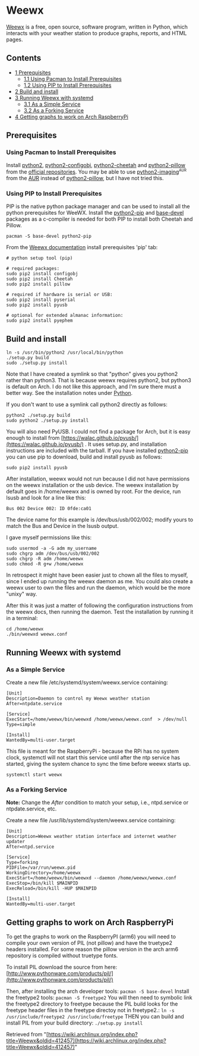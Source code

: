 # Weewx

[Weewx](http://weewx.com/) is a free, open source, software program, written in Python, which interacts with your weather station to produce graphs, reports, and HTML pages.

## Contents

*   [1 Prerequisites](#Prerequisites)
    *   [1.1 Using Pacman to Install Prerequisites](#Using_Pacman_to_Install_Prerequisites)
    *   [1.2 Using PIP to Install Prerequisites](#Using_PIP_to_Install_Prerequisites)
*   [2 Build and install](#Build_and_install)
*   [3 Running Weewx with systemd](#Running_Weewx_with_systemd)
    *   [3.1 As a Simple Service](#As_a_Simple_Service)
    *   [3.2 As a Forking Service](#As_a_Forking_Service)
*   [4 Getting graphs to work on Arch RaspberryPi](#Getting_graphs_to_work_on_Arch_RaspberryPi)

## Prerequisites

### Using Pacman to Install Prerequisites

Install [python2](https://www.archlinux.org/packages/?name=python2), [python2-configobj](https://www.archlinux.org/packages/?name=python2-configobj), [python2-cheetah](https://www.archlinux.org/packages/?name=python2-cheetah) and [python2-pillow](https://www.archlinux.org/packages/?name=python2-pillow) from the [official repositories](/index.php/Official_repositories "Official repositories"). You may be able to use [python2-imaging](https://aur.archlinux.org/packages/python2-imaging/)<sup><small>AUR</small></sup> from the [AUR](/index.php/AUR "AUR") instead of [python2-pillow](https://www.archlinux.org/packages/?name=python2-pillow), but I have not tried this.

### Using PIP to Install Prerequisites

PIP is the native python package manager and can be used to install all the python prerequisites for WeeWX. Install the [python2-pip](https://www.archlinux.org/packages/?name=python2-pip) and [base-devel](https://www.archlinux.org/groups/x86_64/base-devel/) packages as a c-compiler is needed for both PIP to install both Cheetah and Pillow.

 `pacman -S base-devel python2-pip` 

From the [Weewx documentation](http://www.weewx.com/docs/setup.htm) install prerequisites 'pip' tab:

```
# python setup tool (pip)

# required packages:
sudo pip2 install configobj
sudo pip2 install Cheetah
sudo pip2 install pillow

# required if hardware is serial or USB:
sudo pip2 install pyserial
sudo pip2 install pyusb

# optional for extended almanac information:
sudo pip2 install pyephem

```

## Build and install

```
ln -s /usr/bin/python2 /usr/local/bin/python
./setup.py build
sudo ./setup.py install

```

Note that I have created a symlink so that "python" gives you python2 rather than python3\. That is because weewx requires python2, but python3 is default on Arch. I do not like this approach, and I'm sure there must a better way. See the installation notes under [Python](/index.php/Python "Python").

If you don't want to use a symlink call python2 directly as follows:

```
python2 ./setup.py build
sudo python2 ./setup.py install

```

You will also need PyUSB. I could not find a package for Arch, but it is easy enough to install from [https://walac.github.io/pyusb/](https://walac.github.io/pyusb/) . It uses setup.py, and installation instructions are included with the tarball. If you have installed [python2-pip](https://www.archlinux.org/packages/?name=python2-pip) you can use pip to download, build and install pyusb as follows:

```
sudo pip2 install pyusb

```

After installation, weewx would not run because I did not have permissions on the weewx installation or the usb device. The weewx installation by default goes in /home/weewx and is owned by root. For the device, run lsusb and look for a line like this:

```
Bus 002 Device 002: ID 0fde:ca01  

```

The device name for this example is /dev/bus/usb/002/002; modify yours to match the Bus and Device in the lsusb output.

I gave myself permissions like this:

```
sudo usermod -a -G adm my_username
sudo chgrp adm /dev/bus/usb/002/002
sudo chgrp -R adm /home/weewx
sudo chmod -R g+w /home/weewx

```

In retrospect it might have been easier just to chown all the files to myself, since I ended up running the weewx daemon as me. You could also create a weewx user to own the files and run the daemon, which would be the more "unixy" way.

After this it was just a matter of following the configuration instructions from the weewx docs, then running the daemon. Test the installation by running it in a terminal:

```
cd /home/weewx
./bin/weewxd weewx.conf

```

## Running Weewx with systemd

### As a Simple Service

Create a new file /etc/systemd/system/weewx.service containing:

```
[Unit]
Description=Daemon to control my Weewx weather station
After=ntpdate.service

[Service]
ExecStart=/home/weewx/bin/weewxd /home/weewx/weewx.conf  > /dev/null
Type=simple

[Install]
WantedBy=multi-user.target

```

This file is meant for the RaspberryPi - because the RPi has no system clock, systemctl will not start this service until after the ntp service has started, giving the system chance to sync the time before weewx starts up.

 `systemctl start weewx` 

### As a Forking Service

**Note:** Change the _After_ condition to match your setup, i.e., ntpd.service or ntpdate.service, etc.

Create a new file /usr/lib/systemd/system/weewx.service containing:

```
[Unit]
Description=Weewx weather station interface and internet weather updater
After=ntpd.service

[Service]
Type=forking
PIDFile=/var/run/weewx.pid
WorkingDirectory=/home/weewx
ExecStart=/home/weewx/bin/weewxd --daemon /home/weewx/weewx.conf
ExecStop=/bin/kill $MAINPID
ExecReload=/bin/kill -HUP $MAINPID

[Install]
WantedBy=multi-user.target

```

## Getting graphs to work on Arch RaspberryPi

To get the graphs to work on the RaspberryPI (arm6) you will need to compile your own version of PIL (not pillow) and have the truetype2 headers installed. For some reason the pillow version in the arch arm6 repository is compiled without truetype fonts.

To install PIL download the source from here: [http://www.pythonware.com/products/pil/](http://www.pythonware.com/products/pil/)

Then, after installing the arch developer tools: `pacman -S base-devel` Install the freetype2 tools: `pacman -S freetype2` You will then need to symbolic link the freetype2 directory to freetype because the PIL build looks for the freetype header files in the freetype directoy not in freetype2.: `ln -s /usr/include/freetype2 /usr/include/freetype` THEN you can build and install PIL from your build directory: `./setup.py install` 

Retrieved from "[https://wiki.archlinux.org/index.php?title=Weewx&oldid=412457](https://wiki.archlinux.org/index.php?title=Weewx&oldid=412457)"